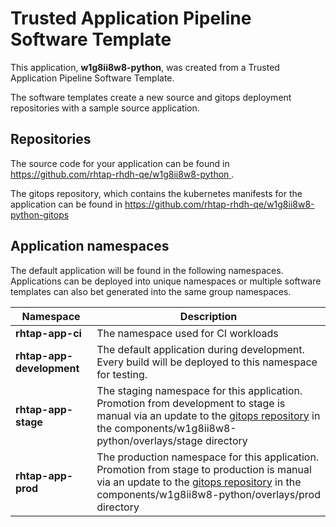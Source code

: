 # Trusted Application Pipeline Software Template

This application, **w1g8ii8w8-python**, was created from a Trusted Application Pipeline Software Template.

The software templates create a new source and gitops deployment repositories with a sample source application. 

## Repositories

The source code for your application can be found in [https://github.com/rhtap-rhdh-qe/w1g8ii8w8-python ](https://github.com/rhtap-rhdh-qe/w1g8ii8w8-python ).
 
The gitops repository, which contains the kubernetes manifests for the application can be found in 
[https://github.com/rhtap-rhdh-qe/w1g8ii8w8-python-gitops ](https://github.com/rhtap-rhdh-qe/w1g8ii8w8-python-gitops ) 

## Application namespaces 

The default application will be found in the following namespaces. Applications can be deployed into unique namespaces or multiple software templates can also bet generated into the same group namespaces.  

|  Namespace   |  Description   |  
| -------- | -------- |
| **rhtap-app-ci** | The namespace used for CI workloads |
| **rhtap-app-development** | The default application during development. Every build will be deployed to this namespace for testing. |
| **rhtap-app-stage** | The staging namespace for this application. Promotion from development to stage is manual via an update to the [gitops repository](https://github.com/rhtap-rhdh-qe/w1g8ii8w8-python-gitops ) in the components/w1g8ii8w8-python/overlays/stage directory |
| **rhtap-app-prod** | The production namespace for this application. Promotion from stage to production is manual via an update to the [gitops repository](https://github.com/rhtap-rhdh-qe/w1g8ii8w8-python-gitops ) in the components/w1g8ii8w8-python/overlays/prod directory |